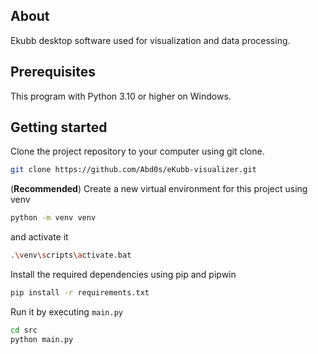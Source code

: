 ## About

Ekubb desktop software used for visualization and data processing.

## Prerequisites

This program with Python 3.10 or higher on Windows.

## Getting started

Clone the project repository to your computer using git clone.

```bash
git clone https://github.com/Abd0s/eKubb-visualizer.git
```

(**Recommended**) Create a new virtual environment for this project using venv

```bash
python -m venv venv 
```

and activate it

```bash
.\venv\scripts\activate.bat
```

Install the required dependencies using pip and pipwin

```bash
pip install -r requirements.txt
```

Run it by executing ```main.py```

```bash
cd src
python main.py
```
